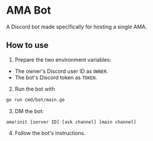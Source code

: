 # AMA Bot

A Discord bot made specifically for hosting a single AMA.

## How to use

1. Prepare the two environment variables:
  - The owner's Discord user ID as `OWNER`.
  - The bot's Discord token as `TOKEN`.

2. Run the bot with 
```bash
go run cmd/bot/main.go
```

3. DM the bot:
```
ama!init [server ID] [ask channel] [main channel]
```

4. Follow the bot's instructions.

